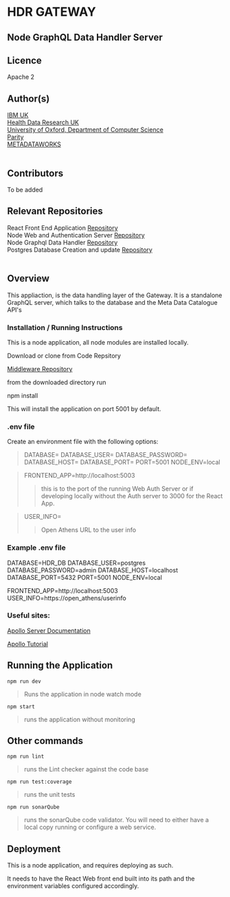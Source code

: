 # HDR GATEWAY

## Node GraphQL Data Handler Server

## Licence

Apache 2

## Author(s)

[IBM UK](https://www.ibm.com/uk-en)  
[Health Data Research UK](https://www.hdruk.ac.uk/)  
[University of Oxford, Department of Computer Science](http://www.cs.ox.ac.uk/)  
[Parity](https://www.parity.net/)  
[METADATAWORKS](https://metadataworks.co.uk/)  
​

## Contributors

To be added
​

## Relevant Repositories

React Front End Application [Repository](https://github.com/HDRUK/Gateway-Frontend)  
Node Web and Authentication Server [Repository](https://github.com/HDRUK/Gateway-Auth-Server)  
Node Graphql Data Handler [Repository](https://github.com/HDRUK/Gateway-Middleware)  
Postgres Database Creation and update [Repository](https://github.com/HDRUK/Gateway-DB)  
​

## Overview

This appliaction, is the data handling layer of the Gateway. It is a standalone GraphQL server, which talks to the database and the Meta Data Catalogue API's

### Installation / Running Instructions

This is a node application, all node modules are installed locally.

Download or clone from Code Repsitory

[Middleware Repository](https://github.com/HDRUK/Gateway-Middleware)

from the downloaded directory run

npm install

This will install the application on port 5001 by default.

### .env file

Create an environment file with the following options:

> DATABASE=
> DATABASE_USER=
> DATABASE_PASSWORD=
> DATABASE_HOST=
> DATABASE_PORT=
> PORT=5001
> NODE_ENV=local

> FRONTEND_APP=http://localhost:5003
>
> > this is to the port of the running Web Auth Server or if developing locally without the Auth server to 3000 for the React App.

> USER_INFO=
>
> > Open Athens URL to the user info

### Example .env file

DATABASE=HDR_DB
DATABASE_USER=postgres
DATABASE_PASSWORD=admin
DATABASE_HOST=localhost
DATABASE_PORT=5432
PORT=5001
NODE_ENV=local

FRONTEND_APP=http://localhost:5003
USER_INFO=https://open_athens/userinfo

### Useful sites:

[Apollo Server Documentation](https://www.apollographql.com/docs/apollo-server/)

[Apollo Tutorial](https://www.apollographql.com/docs/tutorial/)

## Running the Application

`npm run dev`

> Runs the application in node watch mode

`npm start`

> runs the application without monitoring

## Other commands

`npm run lint`

> runs the Lint checker against the code base

`npm run test:coverage`

> runs the unit tests

`npm run sonarQube`

> runs the sonarQube code validator. You will need to either have a local copy running or configure a web service.

## Deployment

This is a node application, and requires deploying as such.

It needs to have the React Web front end built into its path and the environment variables configured accordingly.
